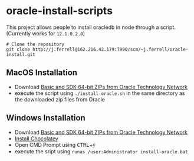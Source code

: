 # oracle-install-scripts

This project allows people to install oracledb in node through a script. (Currently works for `12.1.0.2.0`)
```
# Clone the repository
git clone http://j.ferrell@162.216.42.179:7990/scm/~j.ferrell/oracle-install.git
```

## MacOS Installation
* Download [Basic and SDK 64-bit ZIPs from Oracle Technology Network](http://www.oracle.com/technetwork/topics/intel-macsoft-096467.html)
* execute the script using `./install-oracle.sh` in the same directory as the downloaded zip files from Oracle

## Windows Installation
* Download [Basic and SDK 64-bit ZIPs from Oracle Technology Network](http://www.oracle.com/technetwork/topics/intel-macsoft-096467.html)
* [Install Chocolatey](https://chocolatey.org/install)
* Open CMD Prompt using <kbd>CTRL</kbd>+<kbd><font face=Wingdings>&#xff;</font></kbd>
* execute the sript using `runas /user:Administrator install-oracle.bat`
